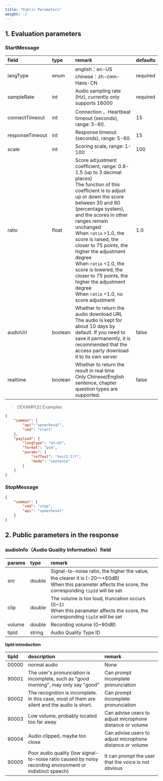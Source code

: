 ```yaml
---
title: "Public Parameters"
weight: -2
---
```



## 1. Evaluation parameters

### StartMessage


| field           | type    | remark                                                                                                                                                                                                                                                                                                                                                                                                                                                                                        | defaults |
| :-------------- | :------ |:----------------------------------------------------------------------------------------------------------------------------------------------------------------------------------------------------------------------------------------------------------------------------------------------------------------------------------------------------------------------------------------------------------------------------------------------------------------------------------------------| :------- |
| langType        | enum    | english：en-US<br />chinese：zh-cmn-Hans-CN                                                                                                                                                                                                                                                                                                                                                                                                                                                     | required |
| sampleRate      | int     | Audio sampling rate (Hz), currently only supports 16000                                                                                                                                                                                                                                                                                                                                                                                                                                       | required |
| connectTimeout  | int     | Connection 、Heartbeat timeout (seconds), range: 5-60.                                                                                                                                                                                                                                                                                                                                                                                                                                         | 15       |
| responseTimeout | int     | Response timeout (seconds), range: 5-60.                                                                                                                                                                                                                                                                                                                                                                                                                                                      | 15       |
| scale           | int     | Scoring scale, range: 1-100                                                                                                                                                                                                                                                                                                                                                                                                                                                                   | 100      |
| ratio           | float   | Score ad:justment coefficient, range: 0.8-1.5 (up to 3 decimal places)<br/>The function of this coefficient is to adjust up or down the score between 30 and 90 (percentage system), and the scores in other ranges remain unchanged<br/>When `ratio` >1.0, the score is raised, the closer to 75 points, the higher the adjustment degree<br/>When `ratio` <1.0, the score is lowered, the closer to 75 points, the higher the adjustment degree<br/> When `ratio` =1.0, no score adjustment | 1.0      |
| audioUrl        | boolean | Whether to return the audio download URL<br />The audio is kept for about 10 days by default. If you need to save it permanently, it is recommended that the access party download it to its own server                                                                                                                                                                                                                                                                                       | false    |
| realtime        | boolean | Whether to return the result in real time<br>Only Chinese/English sentence, chapter question types are supported.                                                                                                                                                                                                                                                                                                                                                                             | false    |

> [!EXAMPLE] Examples
>
> 
```json
{
    "common": {
        "api":"speecheval",
        "cmd": "start"
    },
    "payload": {
        "langType": "en-US",
        "format": "pcm",
        "params": {
            "refText": "Yes(t:1)?",
            "mode": "sentence"
        }
    }
}
```

### StopMessage
```json
{
    "common": {
        "cmd": "stop",
        "api": "speecheval"
    }
}

```

## 2. Public parameters in the response
### audioInfo（Audio Quality Information）field

| params  | type    | remark                                                                                                                                                       |
|:--------|:--------|:-------------------------------------------------------------------------------------------------------------------------------------------------------------|
| snr     | double  | Signal-to-noise ratio, the higher the value, the clearer it is (-20～+60dB)<br/>When this parameter affects the score, the corresponding `tipId`  will be set |
| clip    | double  | The volume is too loud, truncation occurs (0~1)<br/>When this parameter affects the score, the corresponding `tipId`  will be set                            |
| volume  | double  | Recording volume (0~90dB)                                                                                                                                    |
| tipId   | string  | Audio Quality Type ID                                                                                                                                        |

**tipId introduction**

| tipId  | description                                                                                               | remark                                                    |
|:-------|:----------------------------------------------------------------------------------------------------------|:----------------------------------------------------------|
| 00000  | normal audio                                                                                              | None                                                      |
| 90001  | The user's pronunciation is incomplete, such as "good morning", may only say "good"                       | Can prompt incomplete pronunciation                       |
| 90002  | The recognition is incomplete. In this case, most of them are silent and the audio is short.              | Can prompt incomplete pronunciation                       |
| 90003  | Low volume, probably located too far away                                                                 | Can advise users to adjust microphone distance or volume  |
| 90004  | Audio clipped, maybe too close                                                                            | Can advise users to adjust microphone distance or volume  |
| 90005  | Poor audio quality (low signal-to-noise ratio caused by noisy recording environment or indistinct speech) | It can prompt the user that the voice is not obvious      |